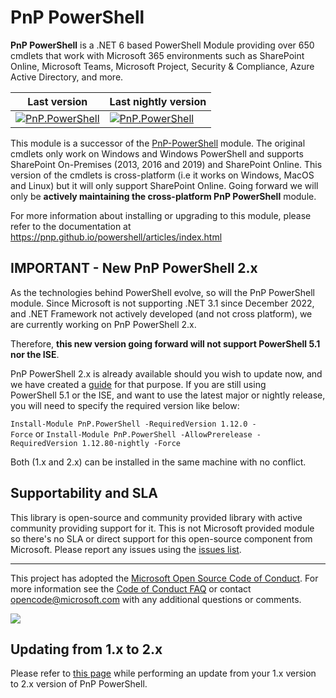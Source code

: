 ﻿# PnP PowerShell

**PnP PowerShell** is a .NET 6 based PowerShell Module providing over 650 cmdlets that work with Microsoft 365 environments such as SharePoint Online, Microsoft Teams, Microsoft Project, Security & Compliance, Azure Active Directory, and more.

Last version | Last nightly version
-------------|---------------------
[![PnP.PowerShell](https://img.shields.io/powershellgallery/v/pnp.powershell)](https://www.powershellgallery.com/packages/PnP.PowerShell/) | [![PnP.PowerShell](https://img.shields.io/powershellgallery/v/pnp.powershell?include_prereleases)](https://www.powershellgallery.com/packages/PnP.PowerShell/)

This module is a successor of the [PnP-PowerShell](https://github.com/pnp/pnp-powershell) module. The original cmdlets only work on Windows and Windows PowerShell and supports SharePoint On-Premises (2013, 2016 and 2019) and SharePoint Online. This version of the cmdlets is cross-platform (i.e it works on Windows, MacOS and Linux) but it will only support SharePoint Online. Going forward we will only be **actively maintaining the cross-platform PnP PowerShell** module.

For more information about installing or upgrading to this module, please refer to the documentation at https://pnp.github.io/powershell/articles/index.html

## IMPORTANT - New PnP PowerShell 2.x

As the technologies behind PowerShell evolve, so will the PnP PowerShell module. 
Since Microsoft is not supporting .NET 3.1 since December 2022, and .NET Framework not actively developed (and not cross platform), we are currently working on PnP PowerShell 2.x. 

Therefore, **this new version going forward will not support PowerShell 5.1 nor the ISE**. 

PnP PowerShell 2.x is already available should you wish to update now, and we have created a [guide](https://github.com/pnp/powershell/blob/dev/MIGRATE-1.0-to-2.0.md) for that purpose. If you are still using PowerShell 5.1 or the ISE, and want to use the latest major or nightly release, you will need to specify the required version like below: 

`Install-Module PnP.PowerShell -RequiredVersion 1.12.0 -Force` or `Install-Module PnP.PowerShell -AllowPrerelease -RequiredVersion 1.12.80-nightly -Force`

Both (1.x and 2.x) can be installed in the same machine with no conflict.

## Supportability and SLA

This library is open-source and community provided library with active community providing support for it. This is not Microsoft provided module so there's no SLA or direct support for this open-source component from Microsoft. Please report any issues using the [issues list](https://github.com/pnp/powershell/issues).

---
This project has adopted the [Microsoft Open Source Code of Conduct](https://opensource.microsoft.com/codeofconduct/). For more information see the [Code of Conduct FAQ](https://opensource.microsoft.com/codeofconduct/faq/) or contact [opencode@microsoft.com](mailto:opencode@microsoft.com) with any additional questions or comments.

<img src="https://m365-visitor-stats.azurewebsites.net/pnp-powershell/readme" /> 

## Updating from 1.x to 2.x

Please refer to [this page](MIGRATE-1.0-to-2.0.md) while performing an update from your 1.x version to 2.x version of PnP PowerShell.
